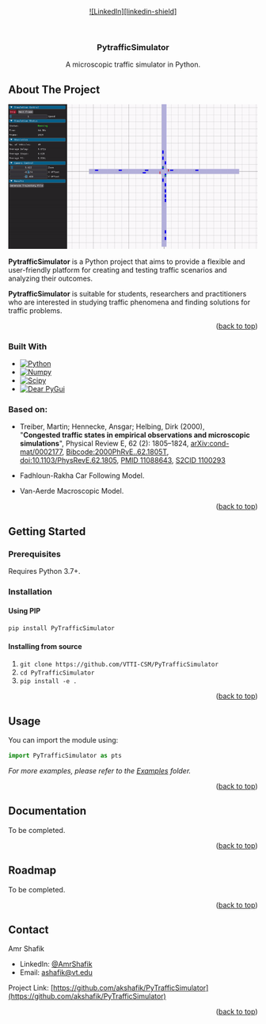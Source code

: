 <!-- Improved compatibility of back to top link: See: https://github.com/othneildrew/Best-README-Template/pull/73 -->
<a name="readme-top"></a>

<!-- PROJECT SHIELDS -->
<!--
*** I'm using markdown "reference style" links for readability.
*** Reference links are enclosed in brackets [ ] instead of parentheses ( ).
*** See the bottom of this document for the declaration of the reference variables
*** for contributors-url, forks-url, etc. This is an optional, concise syntax you may use.
*** https://www.markdownguide.org/basic-syntax/#reference-style-links
-->

<div align="center">

<!-- [![Contributors][contributors-shield]][contributors-url]
[![Forks][forks-shield]][forks-url]
[![Stargazers][stars-shield]][stars-url]
[![Issues][issues-shield]][issues-url]
[![MIT License][license-shield]][license-url] -->
[![LinkedIn][linkedin-shield]][linkedin-url]

</div>


<!-- PROJECT LOGO -->
<br />
<div align="center">
  <h3 align="center">PytrafficSimulator</h3>

  <p align="center">
    A microscopic traffic simulator in Python.
  </p>
</div>



<!-- ABOUT THE PROJECT -->
## About The Project

[![PytrafficSimulator screenshot][product-screenshot]](https://example.com)

**PytrafficSimulator** is a Python project that aims to provide a flexible and user-friendly platform for creating and testing traffic scenarios and analyzing their outcomes.

**PytrafficSimulator** is suitable for students, researchers and practitioners who are interested in studying traffic phenomena and finding solutions for traffic problems.

<!-- To learn more about how the project was created check out this [article](https://towardsdatascience.com/simulating-traffic-flow-in-python-ee1eab4dd20f) on Medium. -->

<p align="right">(<a href="#readme-top">back to top</a>)</p>



### Built With

* [![Python][Python]][Python-url]
* [![Numpy][Numpy]][Numpy-url]
* [![Scipy][Scipy]][Scipy-url]
* [![Dear PyGui][DearPyGui]][DearPyGui-url]

### Based on:
* Treiber, Martin; Hennecke, Ansgar; Helbing, Dirk (2000),<br>"**Congested traffic states in empirical observations and microscopic simulations**", Physical Review E, 62 (2): 1805–1824, [arXiv:cond-mat/0002177](https://arxiv.org/abs/cond-mat/0002177), [Bibcode:2000PhRvE..62.1805T](https://ui.adsabs.harvard.edu/abs/2000PhRvE..62.1805T), [doi:10.1103/PhysRevE.62.1805](https://doi.org/10.1103%2FPhysRevE.62.1805), [PMID 11088643](https://pubmed.ncbi.nlm.nih.gov/11088643), [S2CID 1100293](https://api.semanticscholar.org/CorpusID:1100293)

* Fadhloun-Rakha Car Following Model.

* Van-Aerde Macroscopic Model.

<p align="right">(<a href="#readme-top">back to top</a>)</p>



<!-- GETTING STARTED -->
## Getting Started

### Prerequisites

Requires Python 3.7+.

### Installation

#### Using PIP
```sh
pip install PyTrafficSimulator
```

#### Installing from source
1. `git clone https://github.com/VTTI-CSM/PyTrafficSimulator`
2. `cd PyTrafficSimulator`
3. `pip install -e .`

<p align="right">(<a href="#readme-top">back to top</a>)</p>



<!-- USAGE EXAMPLES -->
## Usage

You can import the module using:
```python
import PyTrafficSimulator as pts
```

_For more examples, please refer to the [Examples](https://github.com/VTTI-CSM/PyTrafficSimulator/examples) folder._

<p align="right">(<a href="#readme-top">back to top</a>)</p>

<!-- DOCUMENTATION -->
## Documentation

To be completed.

<p align="right">(<a href="#readme-top">back to top</a>)</p>

<!-- ROADMAP -->
## Roadmap

To be completed.

<p align="right">(<a href="#readme-top">back to top</a>)</p>




<!-- LICENSE
## License

Distributed under the MIT License. See [`LICENSE`](https://github.com/VTTI-CSM/PyTrafficSimulator/LICENSE) for more information.

<p align="right">(<a href="#readme-top">back to top</a>)</p> -->



<!-- CONTACT -->
## Contact

Amr Shafik
* LinkedIn: [@AmrShafik][linkedin-url]
* Email: ashafik@vt.edu

Project Link: [https://github.com/akshafik/PyTrafficSimulator](https://github.com/akshafik/PyTrafficSimulator)

<p align="right">(<a href="#readme-top">back to top</a>)</p>


<!-- MARKDOWN LINKS & IMAGES -->
[linkedin-url]: https://www.linkedin.com/in/amr-shafik-638b325b/
[product-screenshot]: images/screenshot-1.gif

[Python]: https://img.shields.io/badge/python-306998?style=for-the-badge&logo=python&logoColor=white
[Python-url]: https://www.python.org/

[Numpy]: https://img.shields.io/badge/numpy-4b73c9?style=for-the-badge&logo=numpy&logoColor=white
[Numpy-url]: https://numpy.org/

[Scipy]: https://img.shields.io/badge/scipy-0054a6?style=for-the-badge&logo=scipy&logoColor=white
[Scipy-url]: https://scipy.org/

[DearPyGui]: https://img.shields.io/badge/DearPyGUI-306998?style=for-the-badge
[DearPyGui-url]: https://github.com/hoffstadt/DearPyGui
